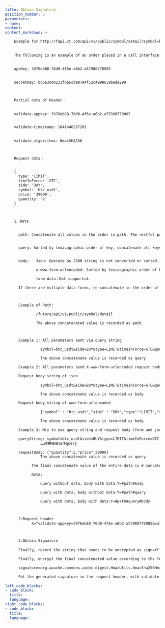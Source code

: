 ```yaml
---
title: Obtain Signature
position_number: 5
parameters:
- name:
content:
content_markdown: >-

    Example for http://fapi.xt.com/api/v1/public/symbol/detail?symbol=btc_usdt
    
    
    The following is an example of an order placed in a call interface using echo openssl and curl tools in a Linux bash environment. Appkey, secret for demonstration purposes only:
    
    
    appKey: 3976eb88-76d0-4f6e-a6b2-a57980770085
    

    secretKey: bc6630d0231fda5cd98794f52c4998659beda290
    


    Partial data of Header：
    
    
    validate-appkey: 3976eb88-76d0-4f6e-a6b2-a57980770085


    validate-timestamp: 1641446237201
    
    
    validate-algorithms: HmacSHA256



    Request data：


    {
      type: 'LIMIT',
      timeInForce: 'GTC',
      side: 'BUY',
      symbol: 'btc_usdt',
      price: '39000',
      quantity: '2'
    }



    1、Data

    
      path: Concatenate all values in the order in path. The restful path in the form of /test/{var1}/{var2}/ will be spliced according to the actual parameters filled in, for example: /sign/test/bb/aa


      query: Sorted by lexicographic order of key, concatenate all key=value. Example: userName=dfdfdf&password=ggg


      body:   Json: Operate as JSON string is not converted or sorted.

              x-www-form-urlencoded: Sorted by lexicographic order of key, concatenate all key=value. Example: userName=dfdfdf&password=ggg　

              form-data：Not supported.

      If there are multiple data forms, re-concatenate in the order of path, query, and body to obtain the concatenate value of all data.



      Example of Path:

              /future/api/v1/public/symbol/detail

              The above concatenated value is recorded as path



      Example 1: All parameters sent via query string

                symbol=btc_usdt&side=BUY&type=LIMIT&timeInForce=GTC&quantity=1&price=0.1

                The above concatenate value is recorded as query

      Example 2: All parameters send X-www-form-urlencoded request body string via the request body

      Request body string of json
      
                symbol=btc_usdt&side=BUY&type=LIMIT&timeInForce=GTC&quantity=1&price=0.1

                The above concatenate value is recorded as body

      Request body string of www-form-urlencoded
      
                {"symbol" : "btc_usdt","side" : "BUY","type":"LIMIT","timeInForce":"GTC","quantity":2,"price":39000}

                The above concatenate value is recorded as body

      Example 3: Mix to use query string and request body (form and json format)

      queryString: symbol=btc_usdt&side=BUY&type=LIMIT&timeInForce=GTC
                上述拼接值记作query

      requestBody: {"quantity":2,"price":39000}
                The above concatenate value is recorded as query

            The final concatenate value of the entire data is # concatenated with path, query, and body and form #path, #query, and #body. The finalconcatenate value is recorded asY=#path#query#body。

            Note:

                query without data, body with data:Y=#path#body

                query with data, body without data:Y=#path#query

                query with data, body with data:Y=#path#query#body



      2:Request header
            X=”validate-appkey=3976eb88-76d0-4f6e-a6b2-a57980770085&validate-timestamp=1641446237201”



      3:Obtain Signature
      
      Finally, record the string that needs to be encrypted as sign=XY

      Finally, encrypt the final concatenated value according to the following method to obtain a signature.

      signature=org.apache.commons.codec.digest.HmacUtils.hmacSha256Hex(secretkey, sign);

      Put the generated signature in the request header, with validate-signature as the key and singature as the value.
      
left_code_blocks:
- code_block:
  title:
  language:
right_code_blocks:
- code_block:
  title:
  language:
---
```

